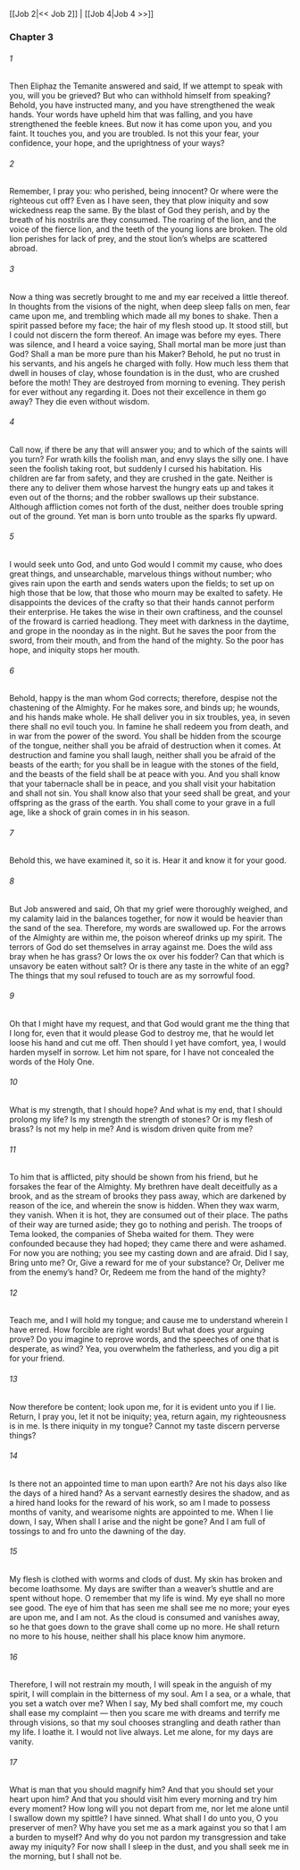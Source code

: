 [[Job 2|<< Job 2]]  |  [[Job 4|Job 4 >>]]

### Chapter 3
###### 1
Then Eliphaz the Temanite answered and said, If we attempt to speak with you, will you be grieved? But who can withhold himself from speaking? Behold, you have instructed many, and you have strengthened the weak hands. Your words have upheld him that was falling, and you have strengthened the feeble knees. But now it has come upon you, and you faint. It touches you, and you are troubled. Is not this your fear, your confidence, your hope, and the uprightness of your ways?

###### 2
Remember, I pray you: who perished, being innocent? Or where were the righteous cut off? Even as I have seen, they that plow iniquity and sow wickedness reap the same. By the blast of God they perish, and by the breath of his nostrils are they consumed. The roaring of the lion, and the voice of the fierce lion, and the teeth of the young lions are broken. The old lion perishes for lack of prey, and the stout lion’s whelps are scattered abroad.

###### 3
Now a thing was secretly brought to me and my ear received a little thereof. In thoughts from the visions of the night, when deep sleep falls on men, fear came upon me, and trembling which made all my bones to shake. Then a spirit passed before my face; the hair of my flesh stood up. It stood still, but I could not discern the form thereof. An image was before my eyes. There was silence, and I heard a voice saying, Shall mortal man be more just than God? Shall a man be more pure than his Maker? Behold, he put no trust in his servants, and his angels he charged with folly. How much less them that dwell in houses of clay, whose foundation is in the dust, who are crushed before the moth! They are destroyed from morning to evening. They perish for ever without any regarding it. Does not their excellence in them go away? They die even without wisdom.

###### 4
Call now, if there be any that will answer you; and to which of the saints will you turn? For wrath kills the foolish man, and envy slays the silly one. I have seen the foolish taking root, but suddenly I cursed his habitation. His children are far from safety, and they are crushed in the gate. Neither is there any to deliver them whose harvest the hungry eats up and takes it even out of the thorns; and the robber swallows up their substance. Although affliction comes not forth of the dust, neither does trouble spring out of the ground. Yet man is born unto trouble as the sparks fly upward.

###### 5
I would seek unto God, and unto God would I commit my cause, who does great things, and unsearchable, marvelous things without number; who gives rain upon the earth and sends waters upon the fields; to set up on high those that be low, that those who mourn may be exalted to safety. He disappoints the devices of the crafty so that their hands cannot perform their enterprise. He takes the wise in their own craftiness, and the counsel of the froward is carried headlong. They meet with darkness in the daytime, and grope in the noonday as in the night. But he saves the poor from the sword, from their mouth, and from the hand of the mighty. So the poor has hope, and iniquity stops her mouth.

###### 6
Behold, happy is the man whom God corrects; therefore, despise not the chastening of the Almighty. For he makes sore, and binds up; he wounds, and his hands make whole. He shall deliver you in six troubles, yea, in seven there shall no evil touch you. In famine he shall redeem you from death, and in war from the power of the sword. You shall be hidden from the scourge of the tongue, neither shall you be afraid of destruction when it comes. At destruction and famine you shall laugh, neither shall you be afraid of the beasts of the earth; for you shall be in league with the stones of the field, and the beasts of the field shall be at peace with you. And you shall know that your tabernacle shall be in peace, and you shall visit your habitation and shall not sin. You shall know also that your seed shall be great, and your offspring as the grass of the earth. You shall come to your grave in a full age, like a shock of grain comes in in his season.

###### 7
Behold this, we have examined it, so it is. Hear it and know it for your good.

###### 8
But Job answered and said, Oh that my grief were thoroughly weighed, and my calamity laid in the balances together, for now it would be heavier than the sand of the sea. Therefore, my words are swallowed up. For the arrows of the Almighty are within me, the poison whereof drinks up my spirit. The terrors of God do set themselves in array against me. Does the wild ass bray when he has grass? Or lows the ox over his fodder? Can that which is unsavory be eaten without salt? Or is there any taste in the white of an egg? The things that my soul refused to touch are as my sorrowful food.

###### 9
Oh that I might have my request, and that God would grant me the thing that I long for, even that it would please God to destroy me, that he would let loose his hand and cut me off. Then should I yet have comfort, yea, I would harden myself in sorrow. Let him not spare, for I have not concealed the words of the Holy One.

###### 10
What is my strength, that I should hope? And what is my end, that I should prolong my life? Is my strength the strength of stones? Or is my flesh of brass? Is not my help in me? And is wisdom driven quite from me?

###### 11
To him that is afflicted, pity should be shown from his friend, but he forsakes the fear of the Almighty. My brethren have dealt deceitfully as a brook, and as the stream of brooks they pass away, which are darkened by reason of the ice, and wherein the snow is hidden. When they wax warm, they vanish. When it is hot, they are consumed out of their place. The paths of their way are turned aside; they go to nothing and perish. The troops of Tema looked, the companies of Sheba waited for them. They were confounded because they had hoped; they came there and were ashamed. For now you are nothing; you see my casting down and are afraid. Did I say, Bring unto me? Or, Give a reward for me of your substance? Or, Deliver me from the enemy’s hand? Or, Redeem me from the hand of the mighty?

###### 12
Teach me, and I will hold my tongue; and cause me to understand wherein I have erred. How forcible are right words! But what does your arguing prove? Do you imagine to reprove words, and the speeches of one that is desperate, as wind? Yea, you overwhelm the fatherless, and you dig a pit for your friend.

###### 13
Now therefore be content; look upon me, for it is evident unto you if I lie. Return, I pray you, let it not be iniquity; yea, return again, my righteousness is in me. Is there iniquity in my tongue? Cannot my taste discern perverse things?

###### 14
Is there not an appointed time to man upon earth? Are not his days also like the days of a hired hand? As a servant earnestly desires the shadow, and as a hired hand looks for the reward of his work, so am I made to possess months of vanity, and wearisome nights are appointed to me. When I lie down, I say, When shall I arise and the night be gone? And I am full of tossings to and fro unto the dawning of the day.

###### 15
My flesh is clothed with worms and clods of dust. My skin has broken and become loathsome. My days are swifter than a weaver’s shuttle and are spent without hope. O remember that my life is wind. My eye shall no more see good. The eye of him that has seen me shall see me no more; your eyes are upon me, and I am not. As the cloud is consumed and vanishes away, so he that goes down to the grave shall come up no more. He shall return no more to his house, neither shall his place know him anymore.

###### 16
Therefore, I will not restrain my mouth, I will speak in the anguish of my spirit, I will complain in the bitterness of my soul. Am I a sea, or a whale, that you set a watch over me? When I say, My bed shall comfort me, my couch shall ease my complaint — then you scare me with dreams and terrify me through visions, so that my soul chooses strangling and death rather than my life. I loathe it. I would not live always. Let me alone, for my days are vanity.

###### 17
What is man that you should magnify him? And that you should set your heart upon him? And that you should visit him every morning and try him every moment? How long will you not depart from me, nor let me alone until I swallow down my spittle? I have sinned. What shall I do unto you, O you preserver of men? Why have you set me as a mark against you so that I am a burden to myself? And why do you not pardon my transgression and take away my iniquity? For now shall I sleep in the dust, and you shall seek me in the morning, but I shall not be.